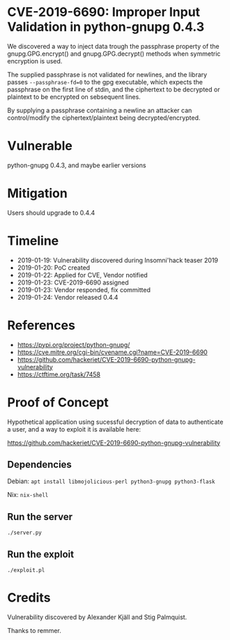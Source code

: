 # CVE-2019-6690: Improper Input Validation in python-gnupg 0.4.3

We discovered a way to inject data trough the passphrase property of the
gnupg.GPG.encrypt() and gnupg.GPG.decrypt() methods when symmetric encryption is
used.

The supplied passphrase is not validated for newlines, and the library passes
`--passphrase-fd=0` to the gpg executable, which expects the passphrase on the
first line of stdin, and the ciphertext to be decrypted or plaintext to be
encrypted on sebsequent lines.

By supplying a passphrase containing a newline an attacker can control/modify
the ciphertext/plaintext being decrypted/encrypted.

# Vulnerable

python-gnupg 0.4.3, and maybe earlier versions

# Mitigation

Users should upgrade to 0.4.4

# Timeline

- 2019-01-19: Vulnerability discovered during Insomni'hack teaser 2019
- 2019-01-20: PoC created
- 2019-01-22: Applied for CVE, Vendor notified
- 2019-01-23: CVE-2019-6690 assigned
- 2019-01-23: Vendor responded, fix committed
- 2019-01-24: Vendor released 0.4.4

# References

- https://pypi.org/project/python-gnupg/
- https://cve.mitre.org/cgi-bin/cvename.cgi?name=CVE-2019-6690
- https://github.com/hackeriet/CVE-2019-6690-python-gnupg-vulnerability
- https://ctftime.org/task/7458

# Proof of Concept

Hypothetical application using sucessful decryption of data to authenticate
a user, and a way to exploit it is available here: 

https://github.com/hackeriet/CVE-2019-6690-python-gnupg-vulnerability


## Dependencies 

Debian: `apt install libmojolicious-perl python3-gnupg python3-flask`

Nix: `nix-shell`

## Run the server

`./server.py`

## Run the exploit

`./exploit.pl`

# Credits

Vulnerability discovered by Alexander Kjäll and Stig Palmquist. 

Thanks to remmer.
